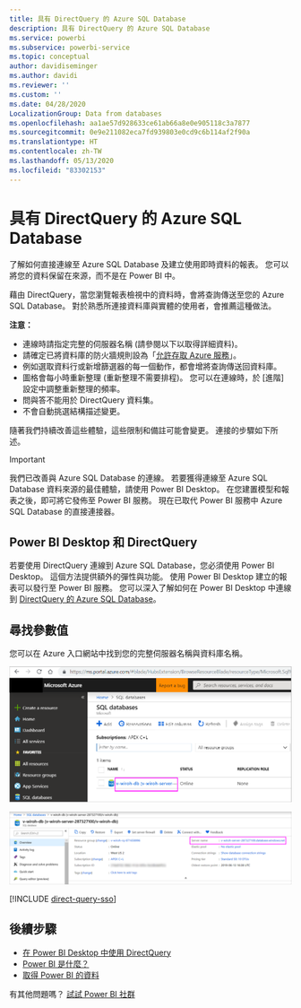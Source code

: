 ```yaml
---
title: 具有 DirectQuery 的 Azure SQL Database
description: 具有 DirectQuery 的 Azure SQL Database
ms.service: powerbi
ms.subservice: powerbi-service
ms.topic: conceptual
author: davidiseminger
ms.author: davidi
ms.reviewer: ''
ms.custom: ''
ms.date: 04/28/2020
LocalizationGroup: Data from databases
ms.openlocfilehash: aa1ae57d928633ce61ab66a8e0e905118c3a7877
ms.sourcegitcommit: 0e9e211082eca7fd939803e0cd9c6b114af2f90a
ms.translationtype: HT
ms.contentlocale: zh-TW
ms.lasthandoff: 05/13/2020
ms.locfileid: "83302153"
---
```

# <a name="azure-sql-database-with-directquery"></a>具有 DirectQuery 的 Azure SQL Database

了解如何直接連線至 Azure SQL Database 及建立使用即時資料的報表。 您可以將您的資料保留在來源，而不是在 Power BI 中。

藉由 DirectQuery，當您瀏覽報表檢視中的資料時，會將查詢傳送至您的 Azure SQL Database。 對於熟悉所連接資料庫與實體的使用者，會推薦這種做法。

**注意：**

* 連線時請指定完整的伺服器名稱 (請參閱以下以取得詳細資料)。
* 請確定已將資料庫的防火牆規則設為「[允許存取 Azure 服務](https://docs.microsoft.com/azure/sql-database/sql-database-networkaccess-overview#allow-azure-services)」。
* 例如選取資料行或新增篩選器的每一個動作，都會增將查詢傳送回資料庫。
* 圖格會每小時重新整理 (重新整理不需要排程)。 您可以在連線時，於 [進階] 設定中調整重新整理的頻率。
* 問與答不能用於 DirectQuery 資料集。
* 不會自動挑選結構描述變更。

隨著我們持續改善這些體驗，這些限制和備註可能會變更。 連接的步驟如下所述。

> [!Important]
> 我們已改善與 Azure SQL Database 的連線。  若要獲得連線至 Azure SQL Database 資料來源的最佳體驗，請使用 Power BI Desktop。  在您建置模型和報表之後，即可將它發佈至 Power BI 服務。  現在已取代 Power BI 服務中 Azure SQL Database 的直接連接器。

## <a name="power-bi-desktop-and-directquery"></a>Power BI Desktop 和 DirectQuery

若要使用 DirectQuery 連線到 Azure SQL Database，您必須使用 Power BI Desktop。 這個方法提供額外的彈性與功能。 使用 Power BI Desktop 建立的報表可以發行至 Power BI 服務。 您可以深入了解如何在 Power BI Desktop 中連線到 [ DirectQuery 的 Azure SQL Database](desktop-use-directquery.md)。

## <a name="find-parameter-values"></a>尋找參數值

您可以在 Azure 入口網站中找到您的完整伺服器名稱與資料庫名稱。

![新的 Azure 入口網站更新](media/service-azure-sql-database-with-direct-connect/azureportnew_update.png)

![Azure 入口網站更新](media/service-azure-sql-database-with-direct-connect/azureportal_update.png)

[!INCLUDE [direct-query-sso](../includes/direct-query-sso.md)]

## <a name="next-steps"></a>後續步驟

* [在 Power BI Desktop 中使用 DirectQuery](desktop-use-directquery.md)  
* [Power BI 是什麼？](../fundamentals/power-bi-overview.md)  
* [取得 Power BI 的資料](service-get-data.md)  

有其他問題嗎？ [試試 Power BI 社群](https://community.powerbi.com/)
